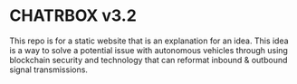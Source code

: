 # CHATRBOX v3.2
This repo is for a static website that is an explanation for an idea. This idea is a way to solve a potential issue with autonomous vehicles through using blockchain security and technology that can reformat inbound & outbound signal transmissions.
